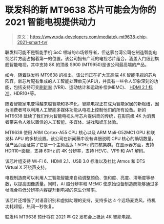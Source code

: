 # 联发科的新 MT9638 芯片可能会为你的 2021 智能电视提供动力

> 原文：<https://www.xda-developers.com/mediatek-mt9638-chip-2021-smart-tv/>

联发科可能不是智能手机 SoC 领域的市场领导者，但这家台湾公司在制造智能电视芯片方面占据着第一的位置。该公司拥有广泛的电视芯片组合，涵盖入门级到旗舰智能电视，其中支持 8K 的顶级 S900 (MT9950)是该公司最高端的产品。

如今，随着联发科 MT9638 的推出，该公司正在扩大其高端 4K 智能电视的芯片阵容。新芯片配有集成的人工智能处理单元(APU)，并具有一些令人印象深刻的功能，包括支持可变[刷新率](https://www.xda-developers.com/smartphone-display-refresh-rates-explained/) (VRR)、运动估计和运动补偿(MEMC)、 [HDMI 2.1 标准](https://www.xda-developers.com/hdmi-standards-specs-explained/)、HDR10+等。

随着智能家电变得越来越智能和多样化，智能电视正在成为智能家居的新枢纽，因为消费者可以利用人工智能多媒体功能从电视上控制他们的所有设备。新的 MT9638 延续了我们作为智能电视头号芯片提供商的传统，在影院级 4K 为消费者带来令人难以置信的人工智能、多媒体、游戏和娱乐体验。

MT9638 使用 ARM Cortex-A55 CPU 核心以及 ARM Mali-G52MC1 GPU 和联发科 APU 的多核设置。该公司在新闻稿中没有详细说明 CPU 核心的确切数量，但产品页面证实了它是一个主频高达 1.5GHz 的四核集群。在显示器方面，支持 HDR10+面板，支持 60Hz 的 4K 分辨率，支持 HEVC、VP9 和 AV1 解码。

该芯片组支持 Wi-Fi 6、HDMI 2.1、USB 3.0 标准以及杜比 Atmos 和 DTS Virtual X 环绕声支持。

电视制造商可以利用人工智能智能来自动调整颜色、饱和度、亮度、清晰度等参数，以提高图像质量。同时，AI 超分辨率和 MEMC 使原始设备制造商能够通过多帧混合将低分辨率内容提升到电视的原生分辨率。

该芯片还增强了对语音识别和虚拟助理的支持，支持多达 4 个远场麦克风，待机功耗超低，热词一秒恢复。

联发科 MT9638 预计将在 2021 年 Q2 发布会上抵达 4K 智能电视。